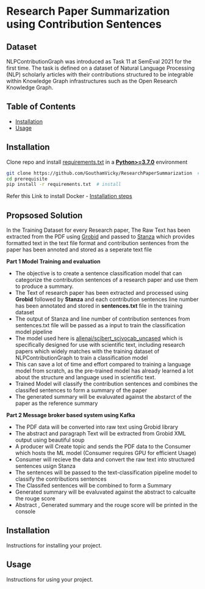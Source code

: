 # Research Paper Summarization using Contribution Sentences

## Dataset

NLPContributionGraph was introduced as Task 11 at SemEval 2021 for the first time. The task is defined on a dataset of Natural Language Processing (NLP) scholarly articles with their contributions structured to be integrable within Knowledge Graph infrastructures such as the Open Research Knowledge Graph. 

## Table of Contents

- [Installation](#installation)
- [Usage](#usage)



## Installation

Clone repo and install [requirements.txt]([https://github.com/ultralytics/yolov5/blob/master/requirements.txt](https://github.com/GouthamVicky/ResearchPaperSummarization/blob/main/prerequisite/requirements.txt)) in a
[**Python>=3.7.0**](https://www.python.org/) environment

```bash
git clone https://github.com/GouthamVicky/ResearchPaperSummarization  # clone
cd prerequisite
pip install -r requirements.txt  # install
```
Refer this Link to install Docker - [Installation steps](https://docs.docker.com/desktop/install/ubuntu/) 

## Propsosed Solution

In the Training Dataset for every Research paper, The Raw Text has been extracted from the PDF using [Grobid](https://github.com/kermitt2/grobid) and passed to [Stanza](https://github.com/stanfordnlp/stanza) which provides formatted text in the text file format and contribution sentences from the paper has been annoted and stored as a seperate text file


**Part 1 Model Training and evaluation**
  - The objective is to create a sentence classification model that can categorize the contribution sentences of a research paper and use them to produce a summary.
  - The Text of research paper has been extracted and processed using **Grobid** followed by **Stanza** and each contribution sentences line number has been annotated and stored in **sentences.txt** file in the training dataset
  - The output of Stanza and line number of contribution sentences from sentences.txt file will be passed as a input to train the classification model pipeline
  - The model used here is [allenai/scibert_scivocab_uncased](https://huggingface.co/allenai/scibert_scivocab_uncased) which is specifically designed for use with scientific text, including research papers which widely matches with the training dataset of NLPContributionGraph to train a classification model
  - This can save a lot of time and effort compared to training a language model from scratch, as the pre-trained model has already learned a lot about the structure and language used in scientific text.
  - Trained Model will classify the contribution sentences and combines the classifed sentences to form a summary of the paper
  - The generated summary will be evaluvated against the abstarct of the paper as the reference summary

**Part 2 Message broker based system using Kafka**
  - The PDF data will be converted into raw text using Grobid library
  - The abstract and paragraph Text will be extracted from Grobid XML output using beautiful soup
  - A producer will Create topic and sends the PDF data to the Consumer which hosts the ML model (Consumer requires GPU for efficient Usage) 
  - Consumer will recieve the data and convert the raw text into structured sentences usign Stanza
  - The sentences will be passed to the text-classification pipeline model to classify the contributions sentences
  - The Classifed sentences will be combined to form a Summary
  - Generated summary will be evaluvated against the abstract to calcualte the rouge score
  - Abstract , Generated summary and the rouge score will be printed in the console





## Installation

Instructions for installing your project.

## Usage

Instructions for using your project.
